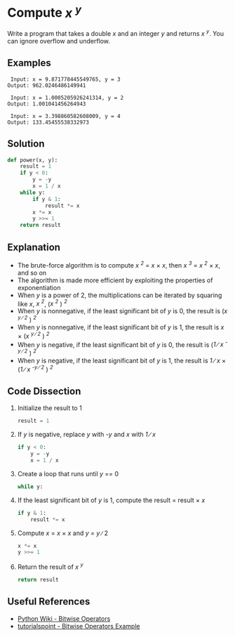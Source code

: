 # Compute _x <sup>y</sup>_
Write a program that takes a double _x_ and an integer _y_ and returns _x <sup>y</sup>_. You can ignore overflow and underflow.  
  
## Examples
```
 Input: x = 9.871778445549765, y = 3
Output: 962.0246486149941

 Input: x = 1.0005205926241314, y = 2
Output: 1.001041456264943

 Input: x = 3.398860582608009, y = 4
Output: 133.45455538332973
```
  
## Solution
```python
def power(x, y):
    result = 1
    if y < 0:
        y = -y
        x = 1 / x
    while y:
        if y & 1:
            result *= x
        x *= x
        y >>= 1
    return result
```
  
## Explanation
* The brute-force algorithm is to compute _x <sup>2</sup>_ = _x_ &times; _x_, then _x <sup>3</sup>_ = _x <sup>2</sup>_ &times; _x_, and so on  
* The algorithm is made more efficient by exploiting the properties of exponentiation  
* When _y_ is a power of 2, the multiplications can be iterated by squaring like _x_, _x <sup>2</sup>_, (_x <sup>2</sup>_ ) _<sup>2</sup>_  
* When _y_ is nonnegative, if the least significant bit of _y_ is 0, the result is (_x <sup>y &#8725; 2</sup>_ ) _<sup>2</sup>_  
* When _y_ is nonnegative, if the least significant bit of _y_ is 1, the result is _x_ &times; (_x <sup>y &#8725; 2</sup>_ ) _<sup>2</sup>_  
* When _y_ is negative, if the least significant bit of _y_ is 0, the result is (_1 &#8725; x <sup>-y &#8725; 2</sup>_ ) _<sup>2</sup>_  
* When _y_ is negative, if the least significant bit of _y_ is 1, the result is _1 &#8725; x_ &times; (_1 &#8725; x <sup>-y &#8725; 2</sup>_ ) _<sup>2</sup>_  
  
## Code Dissection
1. Initialize the result to 1  
    ```python
    result = 1
    ```
2. If _y_ is negative, replace _y_ with _-y_ and _x_ with _1 &#8725; x_  
    ```python
    if y < 0:
        y = -y
        x = 1 / x
    ```
3. Create a loop that runs until _y_ == 0  
    ```python
    while y:
    ```
4. If the least significant bit of _y_ is 1, compute the result = result &times; _x_  
    ```python
    if y & 1:
        result *= x
    ```
5. Compute _x_ = _x_ &times; _x_ and _y_ = _y_ &#8725; 2  
    ```python
    x *= x
    y >>= 1
    ```
6. Return the result of _x <sup>y</sup>_  
    ```python
    return result
    ```
  
## Useful References
* [Python Wiki - Bitwise Operators](https://wiki.python.org/moin/BitwiseOperators)  
* [tutorialspoint - Bitwise Operators Example](https://www.tutorialspoint.com/python/bitwise_operators_example.htm)